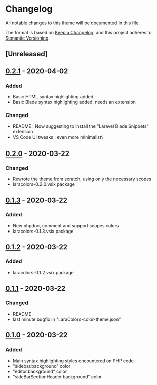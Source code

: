 # Changelog
All notable changes to this theme will be documented in this file.

The format is based on [Keep a Changelog](https://keepachangelog.com/en/1.0.0/),
and this project adheres to [Semantic Versioning](https://semver.org/spec/v2.0.0.html).

## [Unreleased]

## [0.2.1] - 2020-04-02
### Added
- Basic HTML syntax highlighting added
- Basic Blade syntax highlighting added, needs an extension

### Changed
- README : Now suggesting to install the "Laravel Blade Snippets" extension
- VS Code UI tweaks : even more minimalist⸮

## [0.2.0] - 2020-03-22
### Changed
- Rewrote the theme from scratch, using only the necessary scopes
- laracolors-0.2.0.vsix package

## [0.1.3] - 2020-03-22
### Added
- New phpdoc, comment and support scopes colors
- laracolors-0.1.3.vsix package

## [0.1.2] - 2020-03-22
### Added
- laracolors-0.1.2.vsix package

## [0.1.1] - 2020-03-22
### Changed
- README
- last minute bugfix in "LaraColors-color-theme.json"

## [0.1.0] - 2020-03-22
### Added
- Main syntax highlighting styles encountered on PHP code
- "sidebar.background" color
- "editor.background" color
- "sideBarSectionHeader.background" color

[0.2.1]: https://github.com/AlexMartinFR/laracolors/releases/tag/v0.2.1
[0.2.0]: https://github.com/AlexMartinFR/laracolors/releases/tag/v0.2.0
[0.1.3]: https://github.com/AlexMartinFR/laracolors/releases/tag/v0.1.3
[0.1.2]: https://github.com/AlexMartinFR/laracolors/releases/tag/v0.1.2
[0.1.1]: https://github.com/AlexMartinFR/laracolors/releases/tag/v0.1.1
[0.1.0]: https://github.com/AlexMartinFR/laracolors/releases/tag/v0.1.0